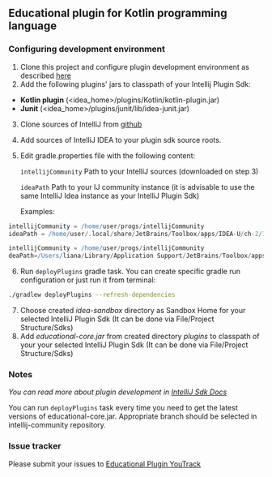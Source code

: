 ## Educational plugin for Kotlin programming language

### Configuring development environment

1. Clone this project and configure plugin development environment as described [here](http://www.jetbrains.org/intellij/sdk/docs/basics/getting_started/setting_up_environment.html)
2. Add the following plugins' jars to classpath of your Intellij Plugin Sdk:
  * **Kotlin plugin** (<idea_home>/plugins/Kotlin/kotlin-plugin.jar)
  * **Junit** (<idea_home>/plugins/junit/lib/idea-junit.jar)
3. Clone sources of IntelliJ from [github](https://github.com/JetBrains/intellij-community/)
4. Add sources of IntelliJ IDEA to your plugin sdk source roots.
5. Edit gradle.properties file with the following content:

     `intellijCommunity` Path to your IntelliJ sources (downloaded on step 3)

      `ideaPath` Path to your IJ community instance (it is advisable to use the same IntelliJ Idea instance as your IntelliJ Plugin Sdk)


   Examples:
      
```groovy
intellijCommunity = /home/user/progs/intellijCommunity
ideaPath = /home/user/.local/share/JetBrains/Toolbox/apps/IDEA-U/ch-2/171.1796
```


```groovy
intellijCommunity = /home/user/progs/intellijCommunity
deaPath=/Users/liana/Library/Application Support/JetBrains/Toolbox/apps/IDEA-U/ch-1/171.1495/IntelliJ IDEA 2017.1 EAP.app/Contents
```

6. Run `deployPlugins` gradle task. You can create specific gradle run configuration or just run it from terminal:
```bash
./gradlew deployPlugins --refresh-dependencies
```
7. Choose created *idea-sandbox* directory as Sandbox Home for your selected IntelliJ Plugin Sdk (It can be done via File/Project Structure/Sdks)
8. Add *educational-core.jar* from created directory *plugins* to classpath of your your selected IntelliJ Plugin Sdk (It can be done via File/Project Structure/Sdks)

### Notes
*You can read more about plugin development in [IntelliJ Sdk Docs](http://www.jetbrains.org/intellij/sdk/docs/index.html)*

You can run `deployPlugins` task every time you need to get the latest versions of educational-core.jar. 
Appropriate branch should be selected in intellij-community repository.

### Issue tracker
Please submit your issues to [Educational Plugin YouTrack](https://youtrack.jetbrains.com/issues/EDU)
